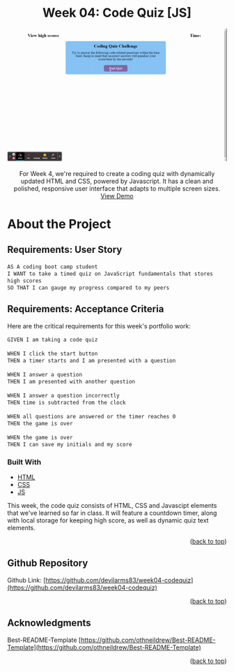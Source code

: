 <div id="top"></div>

<div align="center">

<h1 align="center">Week 04: Code Quiz [JS]</h3>

  <p align="center">
    <a href="https://devilarms83.github.io/week04-codequiz/">
        <img src="./Assets/images/Code_Quiz_JS.gif" alt="" >
    </a>
    <br />
    <br />
    For Week 4, we're required to create a coding quiz with dynamically updated HTML and CSS, powered by Javascript. It has a clean and polished, responsive user interface that adapts to multiple screen sizes.
    <br />
    <a href="https://devilarms83.github.io/week04-codequiz//">View Demo</a>
  </p>
</div>

# About the Project

## Requirements: User Story

```
AS A coding boot camp student
I WANT to take a timed quiz on JavaScript fundamentals that stores high scores
SO THAT I can gauge my progress compared to my peers
```

## Requirements: Acceptance Criteria

Here are the critical requirements for this week's portfolio work:

```
GIVEN I am taking a code quiz

WHEN I click the start button
THEN a timer starts and I am presented with a question

WHEN I answer a question
THEN I am presented with another question

WHEN I answer a question incorrectly
THEN time is subtracted from the clock

WHEN all questions are answered or the timer reaches 0
THEN the game is over

WHEN the game is over
THEN I can save my initials and my score
```

### Built With

* [HTML](https://en.wikipedia.org/wiki/HTML)
* [CSS](https://en.wikipedia.org/wiki/CSS)
* [JS](https://www.javascript.com/)

This week, the code quiz consists of HTML, CSS and Javascipt elements that we've learned so far in class. It will feature a countdown timer, along with local storage for keeping high score, as well as dynamic quiz text elements.

<p align="right">(<a href="#top">back to top</a>)</p>

<!-- GITHUB -->
## Github Repository

Github Link: [https://github.com/devilarms83/week04-codequiz](https://github.com/devilarms83/week04-codequiz)

<p align="right">(<a href="#top">back to top</a>)</p>

<!-- ACKNOWLEDGMENTS -->
## Acknowledgments

Best-README-Template [https://github.com/othneildrew/Best-README-Template](https://github.com/othneildrew/Best-README-Template)

<p align="right">(<a href="#top">back to top</a>)</p>
